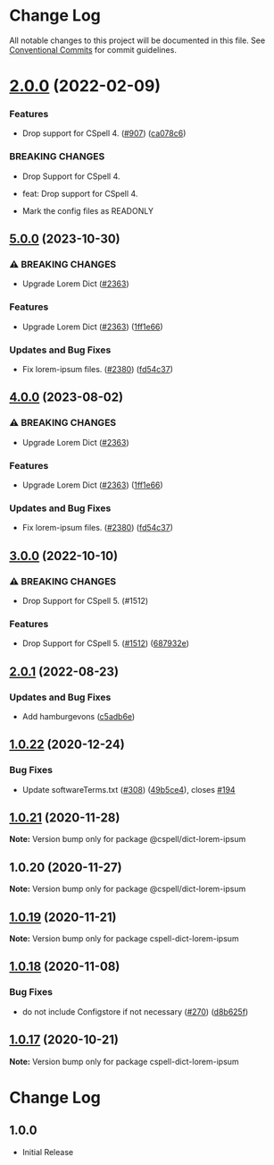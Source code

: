 # Change Log

All notable changes to this project will be documented in this file.
See [Conventional Commits](https://conventionalcommits.org) for commit guidelines.

# [2.0.0](https://github.com/streetsidesoftware/cspell-dicts/compare/@cspell/dict-lorem-ipsum@1.0.22...@cspell/dict-lorem-ipsum@2.0.0) (2022-02-09)


### Features

* Drop support for CSpell 4. ([#907](https://github.com/streetsidesoftware/cspell-dicts/issues/907)) ([ca078c6](https://github.com/streetsidesoftware/cspell-dicts/commit/ca078c6a2e188cc3cf6276db1ba7e007f0f06f27))


### BREAKING CHANGES

* Drop Support for CSpell 4.

* feat: Drop support for CSpell 4.
* Mark the config files as READONLY





## [5.0.0](https://github.com/mwarres/cspell-dicts/compare/@cspell/dict-lorem-ipsum-v4.0.0...@cspell/dict-lorem-ipsum@5.0.0) (2023-10-30)


### ⚠ BREAKING CHANGES

* Upgrade Lorem Dict ([#2363](https://github.com/mwarres/cspell-dicts/issues/2363))

### Features

* Upgrade Lorem Dict ([#2363](https://github.com/mwarres/cspell-dicts/issues/2363)) ([1ff1e66](https://github.com/mwarres/cspell-dicts/commit/1ff1e66edd62e3e35b3072be6af7cb9303bbf6ea))


### Updates and Bug Fixes

* Fix lorem-ipsum files. ([#2380](https://github.com/mwarres/cspell-dicts/issues/2380)) ([fd54c37](https://github.com/mwarres/cspell-dicts/commit/fd54c375d59ba84c02b3d381d36a78cdc2d8e7c7))

## [4.0.0](https://github.com/streetsidesoftware/cspell-dicts/compare/@cspell/dict-lorem-ipsum@3.0.0...@cspell/dict-lorem-ipsum@4.0.0) (2023-08-02)


### ⚠ BREAKING CHANGES

* Upgrade Lorem Dict ([#2363](https://github.com/streetsidesoftware/cspell-dicts/issues/2363))

### Features

* Upgrade Lorem Dict ([#2363](https://github.com/streetsidesoftware/cspell-dicts/issues/2363)) ([1ff1e66](https://github.com/streetsidesoftware/cspell-dicts/commit/1ff1e66edd62e3e35b3072be6af7cb9303bbf6ea))


### Updates and Bug Fixes

* Fix lorem-ipsum files. ([#2380](https://github.com/streetsidesoftware/cspell-dicts/issues/2380)) ([fd54c37](https://github.com/streetsidesoftware/cspell-dicts/commit/fd54c375d59ba84c02b3d381d36a78cdc2d8e7c7))

## [3.0.0](https://github.com/streetsidesoftware/cspell-dicts/compare/@cspell/dict-lorem-ipsum@2.0.1...@cspell/dict-lorem-ipsum@3.0.0) (2022-10-10)


### ⚠ BREAKING CHANGES

* Drop Support for CSpell 5. (#1512)

### Features

* Drop Support for CSpell 5. ([#1512](https://github.com/streetsidesoftware/cspell-dicts/issues/1512)) ([687932e](https://github.com/streetsidesoftware/cspell-dicts/commit/687932e187e4bce87d7904e3a2e53dd6de6ac372))

## [2.0.1](https://github.com/streetsidesoftware/cspell-dicts/compare/@cspell/dict-lorem-ipsum@2.0.0...@cspell/dict-lorem-ipsum@2.0.1) (2022-08-23)


### Updates and Bug Fixes

* Add hamburgevons ([c5adb6e](https://github.com/streetsidesoftware/cspell-dicts/commit/c5adb6ea7698664d462cf354139cd7e7c453d1c4))

## [1.0.22](https://github.com/streetsidesoftware/cspell-dicts/compare/@cspell/dict-lorem-ipsum@1.0.21...@cspell/dict-lorem-ipsum@1.0.22) (2020-12-24)


### Bug Fixes

* Update softwareTerms.txt ([#308](https://github.com/streetsidesoftware/cspell-dicts/issues/308)) ([49b5ce4](https://github.com/streetsidesoftware/cspell-dicts/commit/49b5ce4a2436f3c99969d6425128d55f84c8a7fc)), closes [#194](https://github.com/streetsidesoftware/cspell-dicts/issues/194)





## [1.0.21](https://github.com/streetsidesoftware/cspell-dicts/compare/@cspell/dict-lorem-ipsum@1.0.20...@cspell/dict-lorem-ipsum@1.0.21) (2020-11-28)

**Note:** Version bump only for package @cspell/dict-lorem-ipsum





## 1.0.20 (2020-11-27)

**Note:** Version bump only for package @cspell/dict-lorem-ipsum





## [1.0.19](https://github.com/streetsidesoftware/cspell-dicts/compare/cspell-dict-lorem-ipsum@1.0.18...cspell-dict-lorem-ipsum@1.0.19) (2020-11-21)

**Note:** Version bump only for package cspell-dict-lorem-ipsum

## [1.0.18](https://github.com/streetsidesoftware/cspell-dicts/compare/cspell-dict-lorem-ipsum@1.0.17...cspell-dict-lorem-ipsum@1.0.18) (2020-11-08)

### Bug Fixes

- do not include Configstore if not necessary ([#270](https://github.com/streetsidesoftware/cspell-dicts/issues/270)) ([d8b625f](https://github.com/streetsidesoftware/cspell-dicts/commit/d8b625f2f42d5cc6c4a9390216ac1e5037886e44))

## [1.0.17](https://github.com/streetsidesoftware/cspell-dicts/compare/cspell-dict-lorem-ipsum@1.0.16...cspell-dict-lorem-ipsum@1.0.17) (2020-10-21)

**Note:** Version bump only for package cspell-dict-lorem-ipsum

# Change Log

## 1.0.0

- Initial Release
